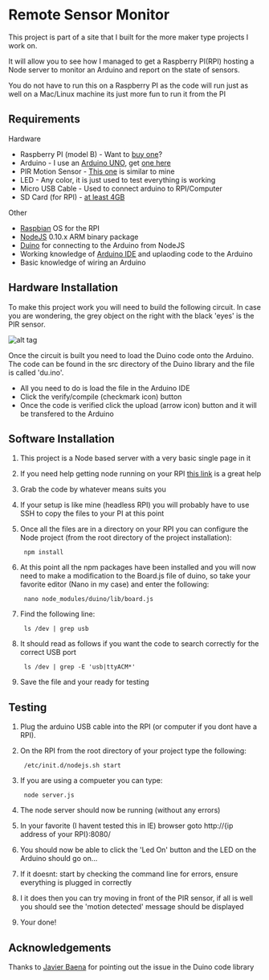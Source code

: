 Remote Sensor Monitor
=====================
This project is part of a site that I built for the more maker type projects I work on.  

It will allow you to see how I managed to get a Raspberry PI(RPI) hosting a Node server to monitor an Arduino and report on the state of sensors.

You do not have to run this on a Raspberry PI as the code will run just as well on a Mac/Linux machine its just more fun to run it from the PI

Requirements
------------

Hardware

*  Raspberry PI (model B) - Want to [buy one](https://www.sparkfun.com/products/11546)?
*  Arduino - I use an [Arduino UNO](http://arduino.cc/en/Main/ArduinoBoardUno "UNO"), get [one here](https://www.sparkfun.com/products/11021)
*  PIR Motion Sensor - [This one](https://www.sparkfun.com/products/8630 "PIR Sensor") is similar to mine
*  LED - Any color, it is just used to test everything is working
*  Micro USB Cable - Used to connect arduino to RPI/Computer
*  SD Card (for RPI) - [at least 4GB](http://elinux.org/RPi_SD_cards "SD Cards")
  
Other

*  [Raspbian](http://www.raspbian.org/ "Raspbian") OS for the RPI
*  [NodeJS](http://nodejs.org/ "NodeJS") 0.10.x ARM binary package
*  [Duino](https://github.com/ecto/duino "Duino Framework") for connecting to the Arduino from NodeJS
*  Working knowledge of [Arduino IDE](http://arduino.cc/en/main/software "Arduino") and uplaoding code to the Arduino
*  Basic knowledge of wiring an Arduino

Hardware Installation
---------------------

To make this project work you will need to build the following circuit.  In case you are wondering, the grey object on the right with the black 'eyes' is the PIR sensor. 

![alt tag](http://geekfamily.github.io/RemoteSensorMon/img/RemoteSensorMon_bb.png)

Once the circuit is built you need to load the Duino code onto the Arduino.  The code can be found in the src directory of the Duino library and the file is called 'du.ino'.  
* All you need to do is load the file in the Arduino IDE
* Click the verify/compile (checkmark icon) button
* Once the code is verified click the upload (arrow icon) button and it will be transfered to the Arduino

Software Installation
---------------------

1. This project is a Node based server with a very basic single page in it
2. If you need help getting node running on your RPI [this link](http://blog.rueedlinger.ch/2013/03/raspberry-pi-and-nodejs-basic-setup/) is a great help
3. Grab the code by whatever means suits you
4. If your setup is like mine (headless RPI) you will probably have to use SSH to copy the files to your PI at this point
5. Once all the files are in a directory on your RPI you can configure the Node project (from the root directory of the project installation):

        npm install

6. At this point all the npm packages have been installed and you will now need to make a modification to the Board.js file of duino, so take your favorite editor (Nano in my case) and enter the following:

        nano node_modules/duino/lib/board.js

7. Find the following line:

        ls /dev | grep usb

8. It should read as follows if you want the code to search correctly for the correct USB port

        ls /dev | grep -E 'usb|ttyACM*'

9. Save the file and your ready for testing

Testing
-------
1. Plug the arduino USB cable into the RPI (or computer if you dont have a RPI).
2. On the RPI from the root directory of your project type the following:

        /etc/init.d/nodejs.sh start

3. If you are using a compueter you can type:
 
        node server.js

4. The node server should now be running (without any errors)
5. In your favorite (I havent tested this in IE) browser goto http://{ip address of your RPI}:8080/
6. You should now be able to click the 'Led On' button and the LED on the Arduino should go on... 
7. If it doesnt: start by checking the command line for errors, ensure everything is plugged in correctly
8. I it does then you can try moving in front of the PIR sensor, if all is well you should see the 'motion detected' message should be displayed
9. Your done!


Acknowledgements
----------------
Thanks to [Javier Baena](http://jvrbaena.github.io/blog/2013/07/15/node-dot-js-arduino-raspberry-pi-ii/) for pointing out the issue in the Duino code library



